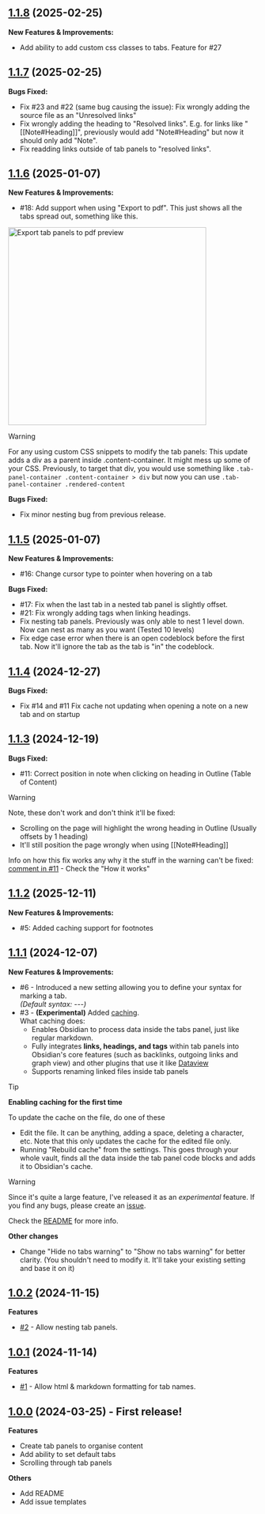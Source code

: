 <!-- Template
DO THIS, DON'T COPY: 
- REPLACE 1.0.x (link title and url tree link) AND DATE

Template to copy:

## [1.1.x](https://github.com/GnoxNahte/obsidian-tab-panels/tree/1.1.x) (2025-xx-xx)

**New Features & Improvements:**
- 

**Bugs Fixed:**
- 
-->

## [1.1.8](https://github.com/GnoxNahte/obsidian-tab-panels/tree/1.1.8) (2025-02-25)

**New Features & Improvements:**
- Add ability to add custom css classes to tabs. Feature for #27

## [1.1.7](https://github.com/GnoxNahte/obsidian-tab-panels/tree/1.1.7) (2025-02-25)
**Bugs Fixed:**
- Fix #23 and #22 (same bug causing the issue): Fix wrongly adding the source file as an "Unresolved links"
- Fix wrongly adding the heading to "Resolved links". E.g. for links like "[[Note#Heading]]", previously would add "Note#Heading" but now it should only add "Note".
- Fix readding links outside of tab panels to "resolved links".

## [1.1.6](https://github.com/GnoxNahte/obsidian-tab-panels/tree/1.1.6) (2025-01-07)

**New Features & Improvements:**
- #18: Add support when using "Export to pdf". This just shows all the tabs spread out, something like this.
<img src="https://github.com/user-attachments/assets/0fbaa764-111c-42d0-935f-819c9907d2d4" alt="Export tab panels to pdf preview" width="400px">

> [!WARNING]
> For any using custom CSS snippets to modify the tab panels:
> This update adds a div as a parent inside .content-container. It might mess up some of your CSS.
> Previously, to target that div, you would use something like `.tab-panel-container .content-container > div` but now you can use `.tab-panel-container .rendered-content`

**Bugs Fixed:**
- Fix minor nesting bug from previous release.

## [1.1.5](https://github.com/GnoxNahte/obsidian-tab-panels/tree/1.1.5) (2025-01-07)

**New Features & Improvements:**
- #16: Change cursor type to pointer when hovering on a tab

**Bugs Fixed:**
- #17: Fix when the last tab in a nested tab panel is slightly offset.
- #21: Fix wrongly adding tags when linking headings.
- Fix nesting tab panels. Previously was only able to nest 1 level down. Now can nest as many as you want (Tested 10 levels)
- Fix edge case error when there is an open codeblock before the first tab. Now it'll ignore the tab as the tab is "in" the codeblock.

## [1.1.4](https://github.com/GnoxNahte/obsidian-tab-panels/tree/1.1.4) (2024-12-27)

**Bugs Fixed:**
- Fix #14 and #11 Fix cache not updating when opening a note on a new tab and on startup

## [1.1.3](https://github.com/GnoxNahte/obsidian-tab-panels/tree/1.1.3) (2024-12-19)

**Bugs Fixed:**
- #11: Correct position in note when clicking on heading in Outline (Table of Content)

> [!WARNING]
> Note, these don't work and don't think it'll be fixed:
> - Scrolling on the page will highlight the wrong heading in Outline (Usually offsets by 1 heading)
> - It'll still position the page wrongly when using [[Note#Heading]]

Info on how this fix works any why it the stuff in the warning can't be fixed: [comment in #11](https://github.com/GnoxNahte/obsidian-tab-panels/issues/11#issuecomment-2551351202) - Check the "How it works"

## [1.1.2](https://github.com/GnoxNahte/obsidian-tab-panels/tree/1.1.2) (2025-12-11)

**New Features & Improvements:**
- #5: Added caching support for footnotes

## [1.1.1](https://github.com/GnoxNahte/obsidian-tab-panels/tree/1.1.1) (2024-12-07)

**New Features & Improvements:**
- #6 - Introduced a new setting allowing you to define your syntax for marking a tab.<br>
_(Default syntax: ---)_
- #3 - **(Experimental)** Added [caching](../../#cache-experimental).<br>
What caching does:
	- Enables Obsidian to process data inside the tabs panel, just like regular markdown.
	- Fully integrates **links, headings, and tags** within tab panels into Obsidian's core features (such as backlinks, outgoing links and graph view) and other plugins that use it like [Dataview](https://github.com/blacksmithgu/obsidian-dataview)
	- Supports renaming linked files inside tab panels

> [!TIP]
> **Enabling caching for the first time**
> 
> To update the cache on the file, do one of these
> - Edit the file. It can be anything, adding a space, deleting a character, etc. Note that this only updates the cache for the edited file only.
> - Running "Rebuild cache" from the settings. This goes through your whole vault, finds all the data inside the tab panel code blocks and adds it to Obsidian's cache.

> [!WARNING]
> Since it's quite a large feature, I've released it as an _experimental_ feature.
> If you find any bugs, please create an [issue](https://github.com/GnoxNahte/obsidian-tab-panels/issues/new?template=bug-report.yml).

Check the [README](../../#cache-experimental) for more info.

**Other changes**
- Change "Hide no tabs warning" to "Show no tabs warning" for better clarity. (You shouldn't need to modify it. It'll take your existing setting and base it on it)

## [1.0.2](https://github.com/GnoxNahte/obsidian-tab-panels/tree/1.0.2) (2024-11-15)

**Features**
- [#2](https://github.com/GnoxNahte/obsidian-tab-panels/issues/2) - Allow nesting tab panels.

## [1.0.1](https://github.com/GnoxNahte/obsidian-tab-panels/tree/1.0.1) (2024-11-14)

**Features**
- [#1](https://github.com/GnoxNahte/obsidian-tab-panels/issues/1) - Allow html & markdown formatting for tab names.

## [1.0.0](https://github.com/GnoxNahte/obsidian-tab-panels/tree/1.0.0) (2024-03-25) - First release!

**Features**
- Create tab panels to organise content
- Add ability to set default tabs 
- Scrolling through tab panels 

**Others**
- Add README
- Add issue templates
